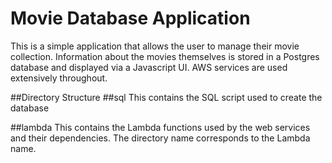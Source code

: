 # Movie Database Application
This is a simple application that allows the user to manage their movie
collection.  Information about the movies themselves is stored in a 
Postgres database and displayed via a Javascript UI.  AWS services are used
extensively throughout.

##Directory Structure
##sql
This contains the SQL script used to create the database

##lambda
This contains the Lambda functions used by the web services and their
dependencies.  The directory name corresponds to the Lambda name.
